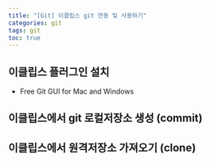 ```yaml
---
title: "[Git] 이클립스 git 연동 및 사용하기"
categories: git
tags: git
toc: true
---
```

## 이클립스 플러그인 설치
- Free Git GUI for Mac and Windows

## 이클립스에서 git 로컬저장소 생성 (commit)

## 이클립스에서 원격저장소 가져오기 (clone)